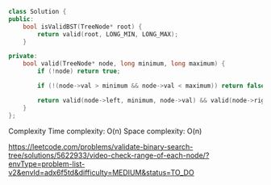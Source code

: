 ```cpp
class Solution {
public:
    bool isValidBST(TreeNode* root) {
        return valid(root, LONG_MIN, LONG_MAX);        
    }

private:
    bool valid(TreeNode* node, long minimum, long maximum) {
        if (!node) return true;

        if (!(node->val > minimum && node->val < maximum)) return false;

        return valid(node->left, minimum, node->val) && valid(node->right, node->val, maximum);
    }    
};
```
Complexity
Time complexity: O(n)
Space complexity: O(n)

https://leetcode.com/problems/validate-binary-search-tree/solutions/5622933/video-check-range-of-each-node/?envType=problem-list-v2&envId=adx6f5td&difficulty=MEDIUM&status=TO_DO
